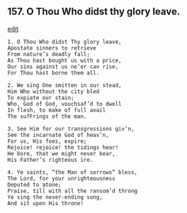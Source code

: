 
## 157.  O Thou Who didst thy glory leave.
[edit](https://docs.google.com/document/d/1oxHhQ8HJzAR0ZLf6AtAaxZtVljbE5Vy6/edit?mode=html)



    1. O Thou Who didst Thy glory leave, 
    Apostate sinners to retrieve 
    From nature’s deadly fall;
    As Thou hast bought us with a price, 
    Our sins against us ne’er can rise, 
    For Thou hast borne them all.

    2. We sing One smitten in our stead, 
    Him Who without the city bled
    To expiate our stain;
    Who, God of God, vouchsaf’d to dwell 
    In flesh, to make of full avail 
    The sufFrings of the man.

    3. See Him for our transgressions giv’n, 
    See the incarnate God of heav’n,
    For us, His foes, expire;
    Rejoice! rejoice! the tidings hear!
    He bore, that we might never bear,
    His Father’s righteous ire.

    4. Ye saints, “the Man of sorrows” bless, 
    The Lord, for your unrighteousness
    Deputed to atone;
    Praise, till with all the ransom’d throng 
    Ye sing the never-ending song,
    And sit upon His throne!
